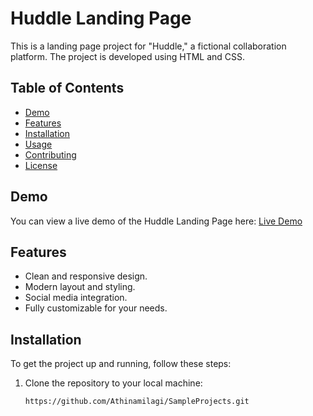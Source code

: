# Huddle Landing Page

This is a landing page project for "Huddle," a fictional collaboration platform. The project is developed using HTML and CSS.

## Table of Contents
- [Demo](#demo)
- [Features](#features)
- [Installation](#installation)
- [Usage](#usage)
- [Contributing](#contributing)
- [License](#license)

## Demo

You can view a live demo of the Huddle Landing Page here: [Live Demo](https://athinamilagi.github.io/SampleProjects/docs/Landing%20Page%20Project-2/index.html)

## Features

- Clean and responsive design.
- Modern layout and styling.
- Social media integration.
- Fully customizable for your needs.

## Installation

To get the project up and running, follow these steps:

1. Clone the repository to your local machine:

   ```bash
   https://github.com/Athinamilagi/SampleProjects.git
